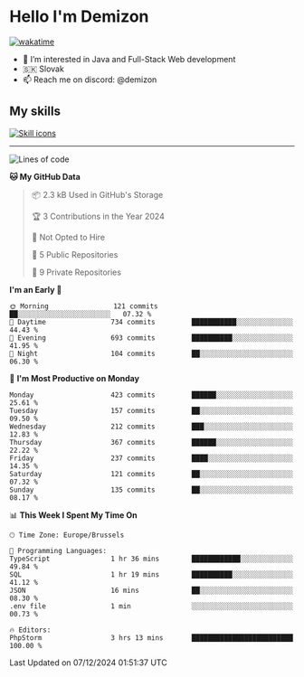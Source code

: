 # Hello I'm Demizon
[![wakatime](https://wakatime.com/badge/user/6ad1949f-d6d7-44f9-9eee-c35e54cc499b.svg)](https://wakatime.com/@6ad1949f-d6d7-44f9-9eee-c35e54cc499b)
- 👀 I’m interested in Java and Full-Stack Web development
- 🇸🇰 Slovak
- 📫 Reach me on discord: @demizon

## My skills
[![Skill icons](https://skillicons.dev/icons?i=java,js,ts,html,css,react,nextjs,tailwind,supabase,py,git,docker,linux,mysql,postgres,mongo&theme=dark)](https://github.com/Demizon3433)

---

<!--START_SECTION:waka-->
![Lines of code](https://img.shields.io/badge/From%20Hello%20World%20I%27ve%20Written-477.4%20thousand%20lines%20of%20code-blue)

**🐱 My GitHub Data** 

> 📦 2.3 kB Used in GitHub's Storage 
 > 
> 🏆 3 Contributions in the Year 2024
 > 
> 🚫 Not Opted to Hire
 > 
> 📜 5 Public Repositories 
 > 
> 🔑 9 Private Repositories 
 > 
**I'm an Early 🐤** 

```text
🌞 Morning                121 commits         ██░░░░░░░░░░░░░░░░░░░░░░░   07.32 % 
🌆 Daytime                734 commits         ███████████░░░░░░░░░░░░░░   44.43 % 
🌃 Evening                693 commits         ██████████░░░░░░░░░░░░░░░   41.95 % 
🌙 Night                  104 commits         ██░░░░░░░░░░░░░░░░░░░░░░░   06.30 % 
```
📅 **I'm Most Productive on Monday** 

```text
Monday                   423 commits         ██████░░░░░░░░░░░░░░░░░░░   25.61 % 
Tuesday                  157 commits         ██░░░░░░░░░░░░░░░░░░░░░░░   09.50 % 
Wednesday                212 commits         ███░░░░░░░░░░░░░░░░░░░░░░   12.83 % 
Thursday                 367 commits         ██████░░░░░░░░░░░░░░░░░░░   22.22 % 
Friday                   237 commits         ████░░░░░░░░░░░░░░░░░░░░░   14.35 % 
Saturday                 121 commits         ██░░░░░░░░░░░░░░░░░░░░░░░   07.32 % 
Sunday                   135 commits         ██░░░░░░░░░░░░░░░░░░░░░░░   08.17 % 
```


📊 **This Week I Spent My Time On** 

```text
🕑︎ Time Zone: Europe/Brussels

💬 Programming Languages: 
TypeScript               1 hr 36 mins        ████████████░░░░░░░░░░░░░   49.84 % 
SQL                      1 hr 19 mins        ██████████░░░░░░░░░░░░░░░   41.12 % 
JSON                     16 mins             ██░░░░░░░░░░░░░░░░░░░░░░░   08.30 % 
.env file                1 min               ░░░░░░░░░░░░░░░░░░░░░░░░░   00.73 % 

🔥 Editors: 
PhpStorm                 3 hrs 13 mins       █████████████████████████   100.00 % 
```


 Last Updated on 07/12/2024 01:51:37 UTC
<!--END_SECTION:waka-->

